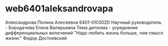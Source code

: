 # web6401aleksandrovapa
Александрова Полина Алесеевна 6401-010302D
Научный руководитель - Бородачева Елена Валерьевна
Тема диплома - усреднение дифференциальных включений
"Надо любить жизнь больше, чем смысл жизни." Федор Достоевский

